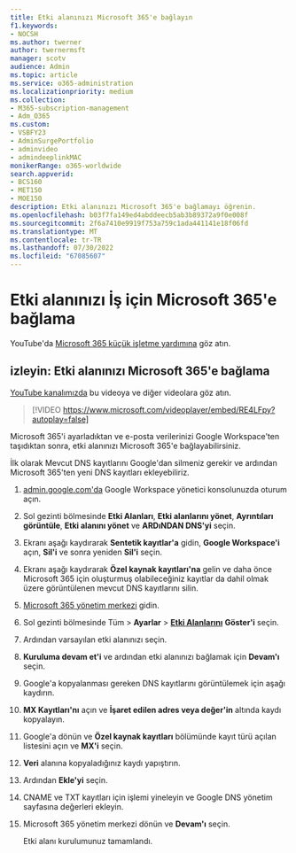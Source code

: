 ```yaml
---
title: Etki alanınızı Microsoft 365'e bağlayın
f1.keywords:
- NOCSH
ms.author: twerner
author: twernermsft
manager: scotv
audience: Admin
ms.topic: article
ms.service: o365-administration
ms.localizationpriority: medium
ms.collection:
- M365-subscription-management
- Adm_O365
ms.custom:
- VSBFY23
- AdminSurgePortfolio
- adminvideo
- admindeeplinkMAC
monikerRange: o365-worldwide
search.appverid:
- BCS160
- MET150
- MOE150
description: Etki alanınızı Microsoft 365'e bağlamayı öğrenin.
ms.openlocfilehash: b03f7fa149ed4abddeecb5ab3b89372a9f0e008f
ms.sourcegitcommit: 2f6a7410e9919f753a759c1ada441141e18f06fd
ms.translationtype: MT
ms.contentlocale: tr-TR
ms.lasthandoff: 07/30/2022
ms.locfileid: "67085607"
---
```

# <a name="connect-your-domain-to-microsoft-365-for-business"></a>Etki alanınızı İş için Microsoft 365'e bağlama

YouTube'da [Microsoft 365 küçük işletme yardımına](https://go.microsoft.com/fwlink/?linkid=2197659) göz atın.

## <a name="watch-connect-your-domain-to-microsoft-365"></a>izleyin: Etki alanınızı Microsoft 365'e bağlama

[YouTube kanalımızda](https://go.microsoft.com/fwlink/?linkid=2198216) bu videoya ve diğer videolara göz atın.

> [!VIDEO https://www.microsoft.com/videoplayer/embed/RE4LFpy?autoplay=false]

Microsoft 365'i ayarladıktan ve e-posta verilerinizi Google Workspace'ten taşıdıktan sonra, etki alanınızı Microsoft 365'e bağlayabilirsiniz. 

İlk olarak Mevcut DNS kayıtlarını Google'dan silmeniz gerekir ve ardından Microsoft 365'ten yeni DNS kayıtları ekleyebiliriz.

1. [admin.google.com'da](https://admin.google.com) Google Workspace yönetici konsolunuzda oturum açın.
1. Sol gezinti bölmesinde **Etki Alanları**, **Etki alanlarını yönet**, **Ayrıntıları görüntüle**, **Etki alanını yönet** ve **ARDıNDAN DNS'yi** seçin.
1. Ekranı aşağı kaydırarak **Sentetik kayıtlar'a** gidin, **Google Workspace'i** açın, **Sil'i** ve sonra yeniden **Sil'i** seçin.
1. Ekranı aşağı kaydırarak **Özel kaynak kayıtları'na** gelin ve daha önce Microsoft 365 için oluşturmuş olabileceğiniz kayıtlar da dahil olmak üzere görüntülenen mevcut DNS kayıtlarını silin.
1. [Microsoft 365 yönetim merkezi](https://admin.microsoft.com) gidin.
1. Sol gezinti bölmesinde Tüm  > **Ayarlar** > <a href="https://go.microsoft.com/fwlink/p/?linkid=834818" target="_blank">**Etki Alanlarını**</a> **Göster'i** seçin.
1. Ardından varsayılan etki alanınızı seçin.
1. **Kuruluma devam et'i** ve ardından etki alanınızı bağlamak için **Devam'ı** seçin.
1. Google'a kopyalanması gereken DNS kayıtlarını görüntülemek için aşağı kaydırın.
1. **MX Kayıtları'nı** açın ve **İşaret edilen adres veya değer'in** altında kaydı kopyalayın.
1. Google'a dönün ve **Özel kaynak kayıtları** bölümünde kayıt türü açılan listesini açın ve **MX'i** seçin.
1. **Veri** alanına kopyaladığınız kaydı yapıştırın.
1. Ardından **Ekle'yi** seçin.
1. CNAME ve TXT kayıtları için işlemi yineleyin ve Google DNS yönetim sayfasına değerleri ekleyin.
1. Microsoft 365 yönetim merkezi dönün ve **Devam'ı** seçin.

    Etki alanı kurulumunuz tamamlandı.